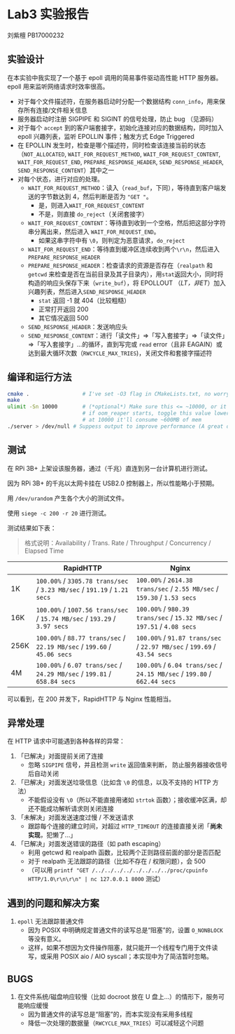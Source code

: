 # Lab3 实验报告

刘紫檀 PB17000232

## 实验设计
在本实验中我实现了一个基于 epoll 调用的简易事件驱动高性能 HTTP 服务器。epoll 用来监听网络请求时效率很高。

- 对于每个文件描述符，在服务器启动时分配一个数据结构 `conn_info`，用来保存所有连接/文件相关信息
- 服务器启动时注册 SIGPIPE 和 SIGINT 的信号处理，防止 bug （见源码）
- 对于每个 `accept` 到的客户端套接字，初始化连接对应的数据结构，同时加入 epoll 兴趣列表，监听 EPOLLIN 事件；触发方式 Edge Triggered
- 在 EPOLLIN 发生时，检查是哪个描述符，同时检查该连接当前的状态（`NOT_ALLOCATED`, `WAIT_FOR_REQUEST_METHOD`, `WAIT_FOR_REQUEST_CONTENT`, `WAIT_FOR_REQUEST_END`, `PREPARE_RESPONSE_HEADER`, `SEND_RESPONSE_HEADER`, `SEND_RESPONSE_CONTENT`）其中之一
- 对每个状态，进行对应的处理。
  - `WAIT_FOR_REQUEST_METHOD`：读入（`read_buf`，下同），等待直到客户端发送的字节数达到 4，然后判断是否为 `"GET "`。
    - 是，则进入`WAIT_FOR_REQUEST_CONTENT`
    - 不是，则直接 `do_reject`（关闭套接字）
  - `WAIT_FOR_REQUEST_CONTENT`：等待直到收到一个空格，然后把这部分字符串分离出来，然后进入 `WAIT_FOR_REQUEST_END`。
    - 如果这串字符中有 `\0`，则判定为恶意请求，`do_reject`
  - `WAIT_FOR_REQUEST_END`：等待直到缓冲区连续收到两个`\r\n`，然后进入`PREPARE_RESPONSE_HEADER`
  - `PREPARE_RESPONSE_HEADER`：检查请求的资源是否存在（`realpath` 和 `getcwd` 来检查是否在当前目录及其子目录内），用`stat`返回大小，同时将构造的响应头保存下来（`write_buf`），将 EPOLLOUT （*LT，非ET*）加入兴趣列表，然后进入`SEND_RESPONSE_HEADER`
    - `stat` 返回 -1 就 404（比较粗糙）
    - 正常打开返回 200
    - 其它情况返回 500
  - `SEND_RESPONSE_HEADER`：发送响应头
  - `SEND_RESPONSE_CONTENT`：进行「读文件」=>「写入套接字」=>「读文件」=>「写入套接字」...的循环，直到写完或 `read` error（且非 EAGAIN）或达到最大循环次数（`RWCYCLE_MAX_TRIES`)，关闭文件和套接字描述符

## 编译和运行方法
```sh
cmake .                 # I've set -O3 flag in CMakeLists.txt, no worry!
make
ulimit -Sn 10000        # (*optional*) Make sure this <= ~10000, or it'll SIGSEGV due to mem shortage
						# if oom_reaper starts, toggle this value lower
						# at 10000 it'll consume ~600MB of mem
./server > /dev/null # Suppess output to improve performance (A great deal!)
```

## 测试
在 RPi 3B+ 上架设该服务器，通过（千兆）直连到另一台计算机进行测试。

因为 RPi 3B+ 的千兆以太网卡挂在 USB2.0 控制器上，所以性能略小于预期。

用 `/dev/urandom` 产生各个大小的测试文件。

使用 `siege -c 200 -r 20` 进行测试。

测试结果如下表：

> 格式说明：Availability / Trans. Rate / Throughput / Concurrency / Elapsed Time

|      | RapidHTTP                                                    | Nginx                                                        |
| ---- | ------------------------------------------------------------ | ------------------------------------------------------------ |
| 1K   | `100.00%` / `3305.78 trans/sec` / `3.23 MB/sec` / `191.19` / `1.21 secs` | `100.00%` / `2614.38 trans/sec` / `2.55 MB/sec` / `159.30` / `1.53 secs` |
| 16K  | `100.00%` / `1007.56 trans/sec` / `15.74 MB/sec` / `193.29` / `3.97 secs` | `100.00%` / `980.39 trans/sec` / `15.32 MB/sec` / `197.51` / `4.08 secs` |
| 256K | `100.00%` / `88.77 trans/sec` / `22.19 MB/sec` / `199.60` / `45.06 secs` | `100.00%` / `91.87 trans/sec` / `22.97 MB/sec` / `199.69` / `43.54 secs` |
| 4M   | `100.00%` / `6.07 trans/sec` / `24.29 MB/sec` / `199.81` / `658.84 secs` | `100.00%` / `6.04 trans/sec` / `24.15 MB/sec` / `199.80` / `662.44 secs` |

可以看到，在 200 并发下，RapidHTTP 与 Nginx 性能相当。

## 异常处理

在 HTTP 请求中可能遇到各种各样的异常：

1. 「已解决」对面提前关闭了连接
   - 忽略 `SIGPIPE` 信号，并且检测 `write` 返回值来判断， 防止服务器接收信号后自动关闭
2. 「已解决」对面发送垃圾信息（比如含 `\0` 的信息，以及不支持的 HTTP 方法）
   - 不能假设没有 `\0`（所以不能直接用诸如 `strtok` 函数）；接收缓冲区满，却还不能成功解析请求则关闭连接
3. 「未解决」对面发送速度过慢 / 不发送请求
   - 跟踪每个连接的建立时间，对超过 `HTTP_TIMEOUT` 的连接直接关闭「**尚未实现**，犯懒了...」
4. 「已解决」对面发送错误的路径（如 path escaping）
   - 利用 getcwd 和 realpath 函数，比较两个正则路径前面的部分是否匹配
   - 对于 realpath 无法跟踪的路径（比如不存在 / 权限问题），会 500
   - （可以用 `printf "GET /../../../../../../../../proc/cpuinfo HTTP/1.0\r\n\r\n" | nc 127.0.0.1 8000` 测试）

## 遇到的问题和解决方案

1. `epoll` 无法跟踪普通文件
    - 因为 POSIX 中明确规定普通文件的读写总是“阻塞”的，设置 `O_NONBLOCK` 等没有意义。
    - 这样，如果不想因为文件操作阻塞，就只能开一个线程专门用于文件读写，或采用 POSIX aio / AIO syscall；本实现中为了简洁暂时忽略。

## BUGS
1. 在文件系统/磁盘响应较慢（比如 docroot 放在 U 盘上...）的情形下，服务可能响应缓慢
    - 因为普通文件的读写总是“阻塞”的，而本实现没有采用多线程
    - 降低一次处理的数据量（`RWCYCLE_MAX_TRIES`）可以减轻这个问题